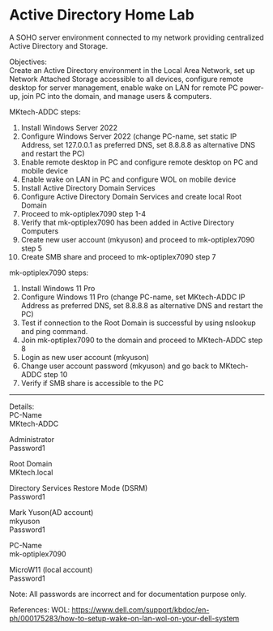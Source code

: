 # Active Directory Home Lab
 A SOHO server environment connected to my network providing centralized Active Directory and Storage.

Objectives:\
Create an Active Directory environment in the Local Area Network, set up Network Attached Storage accessible to all devices, configure remote desktop for server management, enable wake on LAN for remote PC power-up, join PC into the domain, and manage users & computers.

MKtech-ADDC steps:
1.	Install Windows Server 2022
2.	Configure Windows Server 2022 (change PC-name, set static IP Address, set 127.0.0.1 as preferred DNS, set 8.8.8.8 as alternative DNS and restart the PC)
3.	Enable remote desktop in PC and configure remote desktop on PC and mobile device
4.	Enable wake on LAN in PC and configure WOL on mobile device
5.	Install Active Directory Domain Services
6.	Configure Active Directory Domain Services and create local Root Domain
7.	Proceed to mk-optiplex7090 step 1-4
8.	Verify that mk-optiplex7090 has been added in Active Directory Computers
9.	Create new user account (mkyuson) and proceed to mk-optiplex7090 step 5
10.	Create SMB share and proceed to mk-optiplex7090 step 7

mk-optiplex7090 steps:
1.	Install Windows 11 Pro
2.	Configure Windows 11 Pro (change PC-name, set MKtech-ADDC IP Address as preferred DNS, set 8.8.8.8 as alternative DNS and restart the PC)
3.	Test if connection to the Root Domain is successful by using nslookup and ping command.
4.	Join mk-optiplex7090 to the domain and proceed to MKtech-ADDC step 8
5.	Login as new user account (mkyuson)
6.	Change user account password (mkyuson) and go back to MKtech-ADDC step 10
7.	Verify if SMB share is accessible to the PC

---

Details:\
PC-Name\
MKtech-ADDC

Administrator\
Password1

Root Domain\
MKtech.local

Directory Services Restore Mode (DSRM)\
Password1

Mark Yuson(AD account)\
mkyuson\
Password1

PC-Name\
mk-optiplex7090

MicroW11 (local account)\
Password1

Note: All passwords are incorrect and for documentation purpose only.

References:
WOL: https://www.dell.com/support/kbdoc/en-ph/000175283/how-to-setup-wake-on-lan-wol-on-your-dell-system
